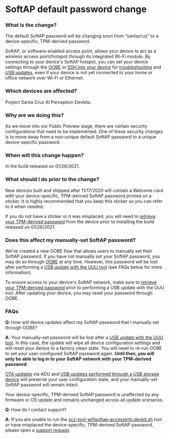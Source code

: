 # SoftAP default password change

### What is the change?

The default SoftAP password will be changing soon from “santacruz” to a device-specific, TPM-derived password.

SoftAP, or software-enabled access point, allows your device to act as a wireless access point/hotspot through its integrated Wi-Fi module. By connecting to your device's SoftAP hotspot, you can set your device settings through the [OOBE](https://github.com/microsoft/Project-Santa-Cruz-Preview/blob/main/user-guides/getting_started/oobe.md) or [SSH into your device](https://github.com/microsoft/Project-Santa-Cruz-Preview/blob/main/user-guides/general/troubleshooting/ssh_and_serial_connection_setup.md) for [troubleshooting](https://github.com/microsoft/Project-Santa-Cruz-Preview/blob/main/user-guides/general/troubleshooting/general_devkit_troubleshooting.md) and [USB updates](https://github.com/microsoft/Project-Santa-Cruz-Preview/blob/main/user-guides/updating/usb_updating.md), even if your device is not yet connected to your home or office network over Wi-Fi or Ethernet.

### Which devices are affected?

Project Santa Cruz AI Perception Devkits.

### Why are we doing this?

As we move into our Public Preview stage, there are certain security configurations that need to be implemented. One of these security changes is to move away from a non-unique default SoftAP password to a unique device-specific password.

### When will this change happen?

In the build released on 01/26/2021.

### What should I do prior to the change?

New devices built and shipped after 11/17/2020 will contain a Welcome card with your device-specific, TPM-derived SoftAP password printed on a sticker. It is highly recommended that you keep this sticker so you can refer to it when needed.

If you do not have a sticker or it was misplaced, you will need to [retrieve your TPM-derived password](https://github.com/microsoft/Project-Santa-Cruz-Preview/blob/main/tools/SoftAP-access-info-tool/README.md) from the device prior to installing the build released on 01/26/2021.  

### Does this affect my manually-set SoftAP password?

We’ve created a new OOBE flow that allows users to manually set their SoftAP password. If you have not manually set your SoftAP password, you may do so through [OOBE](https://github.com/microsoft/Project-Santa-Cruz-Preview/blob/main/user-guides/getting_started/oobe.md) at any time. However, this password will be lost after performing a [USB update with the UUU tool](https://github.com/microsoft/Project-Santa-Cruz-Preview/blob/main/user-guides/updating/usb_updating.md#usb-update-method-2-nxp-uuu-tool) (see FAQs below for more information). 

To ensure access to your device's SoftAP network, make sure to [retrieve your TPM-derived password](https://github.com/microsoft/Project-Santa-Cruz-Preview/blob/main/tools/SoftAP-access-info-tool/README.md) prior to performing a USB update with the UUU tool. After updating your device, you may reset your password through OOBE. 

### FAQs

**Q**: How will device updates affect my SoftAP password that I manually set through OOBE?

**A**: Your manually-set password will be lost after a [USB update with the UUU tool](https://github.com/microsoft/Project-Santa-Cruz-Preview/blob/main/user-guides/updating/usb_updating.md#usb-update-method-2-nxp-uuu-tool). In this case, the update will wipe all device configuration settings and will reset your device to a factory clean state. You will need to re-run OOBE to set your user-configured SoftAP password again. **Until then, you will only be able to log in to your SoftAP network with your TPM-derived password.**

[OTA updates](https://github.com/microsoft/Project-Santa-Cruz-Preview/blob/main/user-guides/updating/ota_update.md) via ADU and [USB updates performed through a USB storage device](https://github.com/microsoft/Project-Santa-Cruz-Preview/blob/main/user-guides/updating/usb_updating.md#usb-update-method-1-usb-storage-device) will preserve your user configuration state, and your manually-set SoftAP password will remain intact.

Your device-specific, TPM-derived SoftAP password is unaffected by any firmware or OS update and remains unchanged across all update scenarios.

**Q**: How do I contact support?

**A**: If you are unable to run the [scz-tool-wifisoftap-accessinfo.devkit.sh](https://github.com/microsoft/Project-Santa-Cruz-Preview/tree/main/tools/SoftAP-access-info-tool) tool or have misplaced the device-specific, TPM-derived SoftAP password, please open a [support request](https://github.com/microsoft/Project-Santa-Cruz-Preview/blob/main/user-guides/general/get-support.md).
